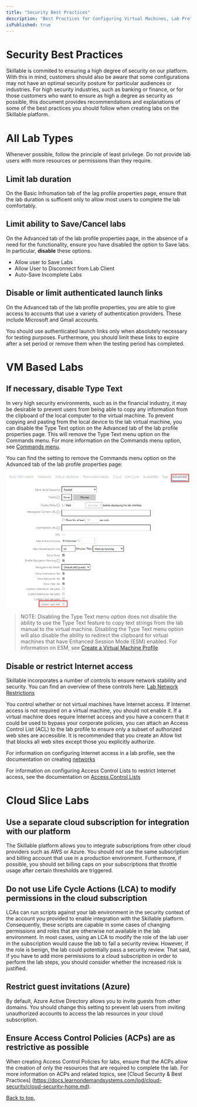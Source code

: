 ```yaml
---
title: "Security Best Practices"
description: "Best Practices for Configuring Virtual Machines, Lab Profile, and Cloud Subscriptions"
isPublished: true
---
```


# Security Best Practices

Skillable is commited to ensuring a high degree of security on our platform. With this in mind, customers should also be aware that some configurations 
may not have an optimal security posture for particular audiences or industries. For high security industries, such as banking or finance, or for those 
customers who want to ensure as high a degree as security as possible, this document provides recommendations and explanations of some of the best practices 
you should follow when creating labs on the Skillable platform.

# All Lab Types

Whenever possible, follow the principle of least privilege. Do not provide lab users with more resources or permissions than they require.

## Limit lab duration

On the Basic Infromation tab of the lag profile properties page, ensure that the lab duration is sufficent only to allow most users to complete 
the lab comfortably. 

## Limit ability to Save/Cancel labs

On the Advanced tab of the lab profile properties page, in the absence of a need for the functionality, ensure you have disabled the option to Save labs. In particular, **disable** these options.

 - Allow user to Save Labs
 - Allow User to Disconnect from Lab Client
 - Auto-Save Incomplete Labs

## Disable or limit authenticated launch links

On the Advanced tab of the lab profile properties, you are able to give access to accounts that use a variety of authentication providers. These include Microsoft and Gmail accounts. 

You should use authenticated launch links only when absolutely necessary for testing purposes. Furthermore, you should limit these links to expire 
after a set period or remove them when the testing period has completed. 

# VM Based Labs

## If necessary, disable Type Text

In very high security environments, such as in the financial industry, it may be desirable to prevent users from being able to copy any information from 
the clipboard of the local computer to the virtual machine. To prevent copying and pasting from the local device to the lab virtual machine, you can disable the Type Text option on the Advanced tab of the lab profile properties page. This will remove the Type Text menu option on the Commands menu. For more information on the Commands menu option, see [Commands menu](https://docs.learnondemandsystems.com/lod/lab-interface.md#commands-menu). 

You can find the setting to remove the Commands menu option on the Advanced tab of the lab profile properties page:

![](images/TypeText.jpg)

 >NOTE: Disabling the Type Text menu option does not disable the ability to use the Type Text feature to copy text strings from the lab manual to the virtual 
machine. Disabling the Type Text menu option will also disable the ability to redirect the clipboard for virtual machines that have Enhanced Session Mode (ESM) enabled. For information on ESM, see [Create a Virtual Machine Profile ](https://docs.learnondemandsystems.com/lod/vm-profiles.md#hyper-v-1)

## Disable or restrict Internet access

Skillable incorporates a number of controls to ensure network stability and security. You can find an overview of these controls here: 
[Lab Network Restrictions](https://docs.learnondemandsystems.com/lod/lab-networks.md)

You control whether or not virtual machines have Internet access. If Internet access is not required on a virtual machine, you should not enable it. 
If a virtual machine does require Internet access and you have a concern that it could be used to bypass your corporate policies, you can attach an 
Access Control List (ACL) to the lab profile to ensure only a subset of authorized web sites are accessible. It is recommended that you create an Allow list that 
blocks all web sites except those you explicitly authorize.

For information on configuring Internet access in a lab profile, see the documentation on creating [networks](https://docs.learnondemandsystems.com/lod/feature-focus/lab-profiles/create.md#networks)

For information on configuring Access Control Lists to restrict Internet access, see the documentation on [Access Control Lists](https://docs.learnondemandsystems.com/lod/access-control-lists.md)
 
# Cloud Slice Labs 

## Use a separate cloud subscription for integration with our platform

The Skillable platform allows you to integrate subscriptions from other cloud providers such as AWS or Azure. You should not use the same
subscription and billing account that use in a production environment. Furthermore, if possible, you should set billing caps on your subscriptions
that throttle usage after certain thresholds are triggered. 


## Do not use Life Cycle Actions (LCA) to modify permissions in the cloud subscription

LCAs can run scripts against your lab environment in the security context of the account you provided to enable integration with the Skillable platform.
Consequently, these scripts are capable in some cases of changing permissions and roles that are otherwise not available in the lab environment. 
In most cases, using an LCA to modify the role of the lab user in the subscription would cause the lab to fail a security review. However, if the 
role is benign, the lab could potentially pass a security review. That said, if you have to add more permissions to a cloud subscription in 
order to perform the lab steps, you should consider whether the increased risk is justified. 

## Restrict guest invitations (Azure)

By default, Azure Active Directory allows you to invite guests from other domains. You should change this setting to prevent lab users from 
inviting unauthorized accounts to access the lab resources in your cloud subscription. 

## Ensure Access Control Policies (ACPs) are as restrictive as possible

When creating Access Control Policies for labs, ensure that the ACPs allow the creation of only the resources that are required to 
complete the lab. For more information on ACPs and related topics, see [Cloud Security & Best Practices] (https://docs.learnondemandsystems.com/lod/cloud-security/cloud-security-home.md). 



[Back to top.](#security-best-practices)
